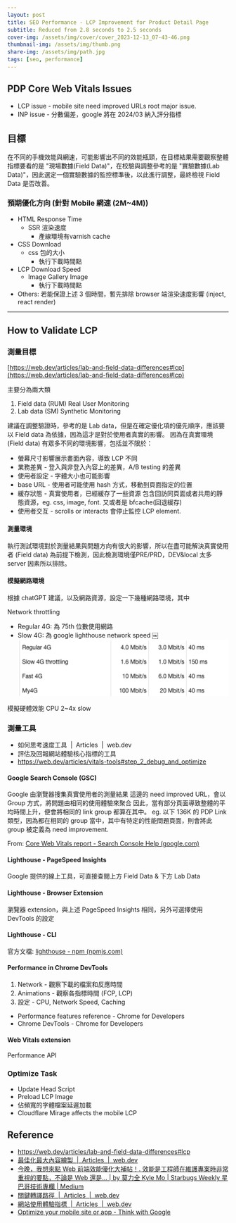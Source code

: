 ```yaml
---
layout: post
title: SEO Performance - LCP Improvement for Product Detail Page
subtitle: Reduced from 2.8 seconds to 2.5 seconds
cover-img: /assets/img/cover/cover_2023-12-13_07-43-46.png
thumbnail-img: /assets/img/thumb.png
share-img: /assets/img/path.jpg
tags: [seo, performance]
---
```


## PDP Core Web Vitals Issues

- LCP issue - mobile site need improved URLs root major issue.
- INP issue - 分數偏差，google 將在 2024/03 納入評分指標

## 目標

在不同的手機效能與網速，可能影響出不同的效能瓶頸，在目標結果需要觀察整體指標要看的是 "現場數據(Field Data)"，在校驗與調整參考的是 "實驗數據(Lab Data)"，因此選定一個實驗數據的監控標準後，以此進行調整，最終檢視 Field Data 是否改善。

### 預期優化方向 (針對 Mobile 網速 (2M~4M))

- HTML Response Time
  - SSR 渲染速度
    - 產線環境有varnish cache
- CSS Download
  - css 包的大小
    - 執行下載時間點
- LCP Download Speed
  - Image Gallery Image
    - 執行下載時間點
- Others: 若能保證上述 3 個時間，暫先排除 browser 端渲染速度影響 (inject, react render)

---

## How to Validate LCP

### 測量目標

[https://web.dev/articles/lab-and-field-data-differences#lcp](https://web.dev/articles/lab-and-field-data-differences#lcp)

主要分為兩大類

1. Field data (RUM) Real User Monitoring
2. Lab data (SM) Synthetic Monitoring

建議在調整驗證時，參考的是 Lab data，但是在確定優化項的優先順序，應該要以 Field data 為依據，因為這才是對於使用者真實的影響。
因為在真實環境 (Field data) 有眾多不同的環境影響，包括並不限於：

- 螢幕尺寸影響展示畫面內容，導致 LCP 不同
- 業務差異 - 登入與非登入內容上的差異，A/B testing 的差異
- 使用者設定 - 字體大小也可能影響
- base URL - 使用者可能使用 hash 方式，移動到頁面指定的位置
- 緩存狀態 - 真實使用者，已經緩存了一些資源 包含回訪同頁面或者共用的靜態資源，eg. css, image, font. 又或者是 bfcache(回退緩存)
- 使用者交互 - scrolls or interacts 會停止監控 LCP element.

#### 測量環境

執行測試環境對於測量結果與問題方向有很大的影響，所以在盡可能解決真實使用者 (Field data) 為前提下檢測，因此檢測環境僅PRE/PRD，DEV&local 太多 server 因素所以排除。

#### 模擬網路環境

根據 chatGPT 建議，以及網路資源，設定一下幾種網路環境，其中

Network throttling

- Regular 4G: 為 75th 位數使用網路
- Slow 4G: 為 google lighthouse network speed
￼
![Network Throttling](/assets/img/post/post_2023-12-13_07-58-16.png)

模擬硬體效能
CPU 2~4x slow

### 測量工具

- 如何思考速度工具  |  Articles  |  web.dev
- 評估及回報網站體驗核心指標的工具
- <https://web.dev/articles/vitals-tools#step_2_debug_and_optimize>

#### Google Search Console (GSC)

Google 由瀏覽器搜集真實使用者的測量結果
這邊的 need improved URL，會以 Group 方式，將問題由相同的使用體驗來聚合
因此，當有部分頁面導致整體的平均時間上升，便會將相同的 link group 都算在其中。
eg. 以下 136K 的 PDP Link 類型，因為都在相同的 group 當中，其中有特定的性能問題頁面，則會將此 group 被定義為 need improvement.

From: [Core Web Vitals report - Search Console Help (google.com)](https://support.google.com/webmasters/answer/9205520#page_groups)

#### Lighthouse - PageSpeed Insights

Google 提供的線上工具，可直接查閱上方 Field Data & 下方 Lab Data

#### Lighthouse - Browser Extension

瀏覽器 extension，與上述 PageSpeed Insights 相同，另外可選擇使用 DevTools 的設定

#### Lighthouse - CLI

官方文檔: [lighthouse - npm (npmjs.com)](https://www.npmjs.com/package/lighthouse#using-the-node-cli)

#### Performance in Chrome DevTools

1. Network - 觀察下載的檔案和反應時間
2. Animations - 觀察各指標時間 (FCP, LCP)
3. 設定 - CPU, Network Speed, Caching

- Performance features reference - Chrome for Developers
- Chrome DevTools - Chrome for Developers

#### Web Vitals extension

Performance API

### Optimize Task

- Update Head Script
- Preload LCP Image
- 佔頻寬的字體檔案延遲加載
- Cloudflare Mirage affects the mobile LCP

## Reference

- <https://web.dev/articles/lab-and-field-data-differences#lcp>
- [最佳化最大內容繪製  |  Articles  |  web.dev](https://web.dev/articles/optimize-lcp?hl=zh-tw)
- [今晚，我想來點 Web 前端效能優化大補帖！. 效能是工程師在維護專案時非常重視的要點，不論是 Web 還是… | by 莫力全 Kyle Mo | Starbugs Weekly 星巴哥技術專欄 | Medium](https://medium.com/starbugs/%E4%BB%8A%E6%99%9A-%E6%88%91%E6%83%B3%E4%BE%86%E9%BB%9E-web-%E5%89%8D%E7%AB%AF%E6%95%88%E8%83%BD%E5%84%AA%E5%8C%96%E5%A4%A7%E8%A3%9C%E5%B8%96-e1a5805c1ca2)
- [關鍵轉譯路徑  |  Articles  |  web.dev](https://web.dev/articles/critical-rendering-path?hl=zh-tw)
- [網站使用體驗指標  |  Articles  |  web.dev](https://web.dev/articles/vitals?hl=zh-tw)
- [Optimize your mobile site or app - Think with Google](https://www.thinkwithgoogle.com/marketing-strategies/app-and-mobile/mobile-tools-to-optimize-site-and-app/)
